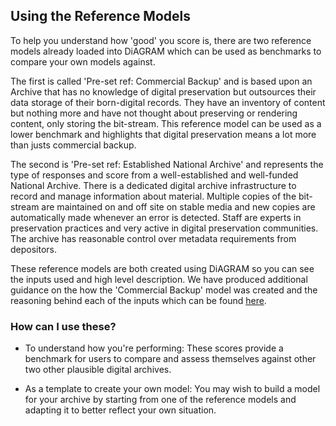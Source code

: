 ## Using the Reference Models

To help you understand how 'good' you score is, there are two reference models already loaded into DiAGRAM which can be used as benchmarks to compare your own models against. 

The first is called 'Pre-set ref: Commercial Backup' and is based upon an Archive that has no knowledge of digital preservation but outsources their data storage of their born-digital records. They have an inventory of content but nothing more and have not thought about preserving or rendering content, only storing the bit-stream. This reference model can be used as a lower benchmark and highlights that digital preservation means a lot more than justs commercial backup. 

The second is 'Pre-set ref: Established National Archive' and represents the type of responses and score from a well-established and well-funded National Archive. There is a dedicated digital archive infrastructure to record and manage information about material. Multiple copies of the bit-stream are maintained on and off site on stable media and new copies are automatically made whenever an error is detected. Staff are experts in preservation practices and very active in digital preservation communities. The archive has reasonable control over metadata requirements from depositors. 

These reference models are both created using DiAGRAM so you can see the inputs used and high level description. We have produced additional guidance on the how the 'Commercial Backup' model was created and the reasoning behind each of the inputs which can be found <a href="https://docs.google.com/document/d/1rllUojYyZlDH4GgbMTQGn9xHiP7WPftXhxHlM9N8kdw" target="_blank" download>here</a>. 

### How can I use these?

- To understand how you're performing: These scores provide a benchmark for users to compare and assess themselves against other two other plausible digital archives. 

- As a template to create your own model: You may wish to build a model for your archive by starting from one of the reference models and adapting it to better reflect your own situation. 
